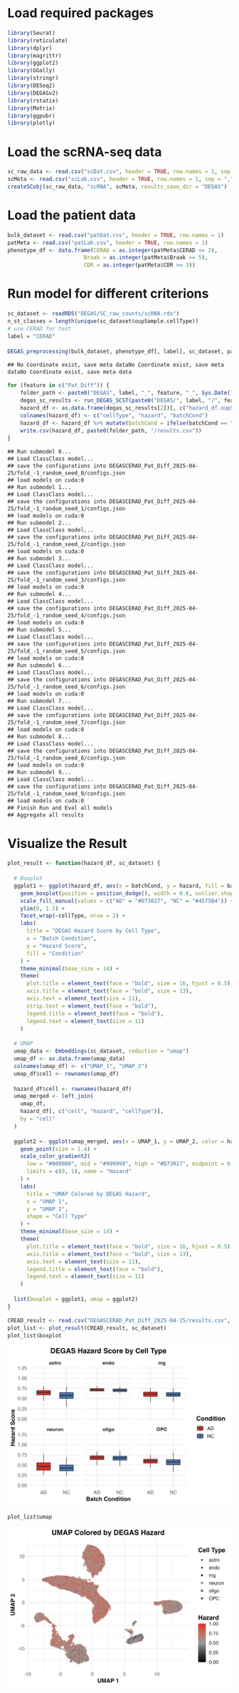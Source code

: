 # Load required packages

``` r
library(Seurat)
library(reticulate)
library(dplyr)
library(magrittr)
library(ggplot2)
library(GGally)
library(stringr)
library(DESeq2)
library(DEGASv2)
library(rstatix)
library(Matrix)
library(ggpubr)
library(plotly)
```

# Load the scRNA-seq data

``` r
sc_raw_data <- read.csv("scDat.csv", header = TRUE, row.names = 1, sep = ",")
scMeta <- read.csv("scLab.csv", header = TRUE, row.names = 1, sep = ",")
createSCobj(sc_raw_data, "scRNA", scMeta, results_save_dir = "DEGAS")
```

# Load the patient data

``` r
bulk_dataset <- read.csv("patDat.csv", header = TRUE, row.names = 1)
patMeta <- read.csv("patLab.csv", header = TRUE, row.names = 1)
phenotype_df <- data.frame(CERAD = as.integer(patMeta$CERAD <= 2), 
                        Braak = as.integer(patMeta$Braak >= 5),
                        CDR = as.integer(patMeta$CDR >= 3))
```

# Run model for different criterions

``` r
sc_dataset <- readRDS("DEGAS/SC_raw_counts/scRNA.rds")
n_st_classes = length(unique(sc_dataset$oupSample.cellType))
# use CERAD for test
label = "CERAD"

DEGAS_preprocessing(bulk_dataset, phenotype_df[, label], sc_dataset, paste0("DEGAS/", label), st_lab_list = sc_dataset@meta.data$oupSample.cellType, model_type = "categorical", diff_expr_files = c("DEGAS/SC_raw_counts/sc_diff_expr.csv"))
```

    ## No Coordinate exist, save meta dataNo Coordinate exist, save meta dataNo Coordinate exist, save meta data

``` r
for (feature in c("Pat_Diff")) {
    folder_path <- paste0("DEGAS", label, "_", feature, "_", Sys.Date())
    degas_sc_results <- run_DEGAS_SCST(paste0("DEGAS/", label, "/", feature, ".RData"), "ClassClass", "Grubman_MSBB", "cross_entropy", "Wasserstein", folder_path, tot_seeds = 10)
    hazard_df <- as.data.frame(degas_sc_results[2])[, c("hazard_df.oupSample.cellType", "hazard_df.hazard", "hazard_df.oupSample.batchCond")]
    colnames(hazard_df) <- c("cellType", "hazard", "batchCond")
    hazard_df <- hazard_df %>% mutate(batchCond = ifelse(batchCond == "AD", "AD", ifelse(batchCond == "ct", "NC", batchCond)))
    write.csv(hazard_df, paste0(folder_path, "/results.csv"))
}
```

    ## Run submodel 0...
    ## Load ClassClass model...
    ## save the configurations into DEGASCERAD_Pat_Diff_2025-04-25/fold_-1_random_seed_0/configs.json
    ## load models on cuda:0
    ## Run submodel 1...
    ## Load ClassClass model...
    ## save the configurations into DEGASCERAD_Pat_Diff_2025-04-25/fold_-1_random_seed_1/configs.json
    ## load models on cuda:0
    ## Run submodel 2...
    ## Load ClassClass model...
    ## save the configurations into DEGASCERAD_Pat_Diff_2025-04-25/fold_-1_random_seed_2/configs.json
    ## load models on cuda:0
    ## Run submodel 3...
    ## Load ClassClass model...
    ## save the configurations into DEGASCERAD_Pat_Diff_2025-04-25/fold_-1_random_seed_3/configs.json
    ## load models on cuda:0
    ## Run submodel 4...
    ## Load ClassClass model...
    ## save the configurations into DEGASCERAD_Pat_Diff_2025-04-25/fold_-1_random_seed_4/configs.json
    ## load models on cuda:0
    ## Run submodel 5...
    ## Load ClassClass model...
    ## save the configurations into DEGASCERAD_Pat_Diff_2025-04-25/fold_-1_random_seed_5/configs.json
    ## load models on cuda:0
    ## Run submodel 6...
    ## Load ClassClass model...
    ## save the configurations into DEGASCERAD_Pat_Diff_2025-04-25/fold_-1_random_seed_6/configs.json
    ## load models on cuda:0
    ## Run submodel 7...
    ## Load ClassClass model...
    ## save the configurations into DEGASCERAD_Pat_Diff_2025-04-25/fold_-1_random_seed_7/configs.json
    ## load models on cuda:0
    ## Run submodel 8...
    ## Load ClassClass model...
    ## save the configurations into DEGASCERAD_Pat_Diff_2025-04-25/fold_-1_random_seed_8/configs.json
    ## load models on cuda:0
    ## Run submodel 9...
    ## Load ClassClass model...
    ## save the configurations into DEGASCERAD_Pat_Diff_2025-04-25/fold_-1_random_seed_9/configs.json
    ## load models on cuda:0
    ## Finish Run and Eval all models
    ## Aggregate all results

# Visualize the Result

``` r
plot_result <- function(hazard_df, sc_dataset) {

  # Boxplot
  ggplot1 <- ggplot(hazard_df, aes(x = batchCond, y = hazard, fill = batchCond)) + 
    geom_boxplot(position = position_dodge(), width = 0.6, outlier.shape = NA) + 
    scale_fill_manual(values = c("AD" = "#D73027", "NC" = "#4575B4")) +
    ylim(0, 1.2) +
    facet_wrap(~cellType, nrow = 2) +
    labs(
      title = "DEGAS Hazard Score by Cell Type",
      x = "Batch Condition",
      y = "Hazard Score",
      fill = "Condition"
    ) +
    theme_minimal(base_size = 14) +
    theme(
      plot.title = element_text(face = "bold", size = 16, hjust = 0.5),
      axis.title = element_text(face = "bold", size = 13),
      axis.text = element_text(size = 11),
      strip.text = element_text(face = "bold"),
      legend.title = element_text(face = "bold"),
      legend.text = element_text(size = 11)
    )

  # UMAP
  umap_data <- Embeddings(sc_dataset, reduction = "umap")
  umap_df <- as.data.frame(umap_data)
  colnames(umap_df) <- c("UMAP_1", "UMAP_2")
  umap_df$cell <- rownames(umap_df)

  hazard_df$cell <- rownames(hazard_df)
  umap_merged <- left_join(
    umap_df, 
    hazard_df[, c("cell", "hazard", "cellType")], 
    by = "cell"
  )

  ggplot2 <- ggplot(umap_merged, aes(x = UMAP_1, y = UMAP_2, color = hazard, shape = cellType)) +
    geom_point(size = 1.4) +
    scale_color_gradient2(
      low = "#000000", mid = "#999999", high = "#D73027", midpoint = 0.5,
      limits = c(0, 1), name = "Hazard"
    ) +
    labs(
      title = "UMAP Colored by DEGAS Hazard",
      x = "UMAP 1",
      y = "UMAP 2",
      shape = "Cell Type"
    ) +
    theme_minimal(base_size = 14) +
    theme(
      plot.title = element_text(face = "bold", size = 16, hjust = 0.5),
      axis.title = element_text(face = "bold", size = 13),
      axis.text = element_text(size = 11),
      legend.title = element_text(face = "bold"),
      legend.text = element_text(size = 11)
    )

  list(boxplot = ggplot1, umap = ggplot2)
}
```

``` r
CREAD_result <- read.csv("DEGASCERAD_Pat_Diff_2025-04-25/results.csv", row.names = 1)
plot_list <- plot_result(CREAD_result, sc_dataset)
plot_list$boxplot
```

![](figure/boxplot.png)

``` r
plot_list$umap
```

![](figure/umap.png)

